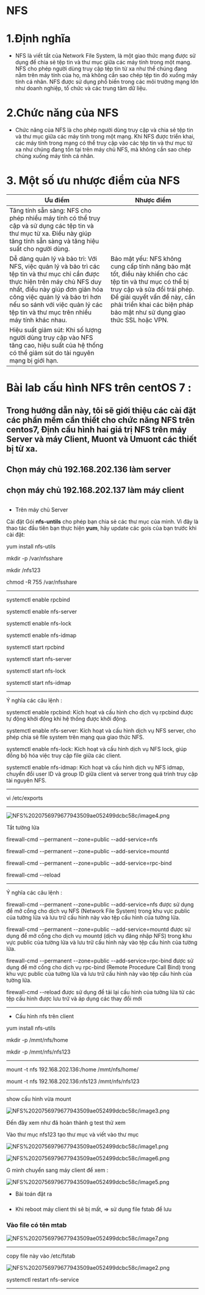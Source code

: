 # NFS

# 1.Định nghĩa

- NFS là viết tắt của Network File System, là một giao thức mạng được sử dụng để chia sẻ tệp tin và thư mục giữa các máy tính trong một mạng. NFS cho phép người dùng truy cập tệp tin từ xa như thể chúng đang nằm trên máy tính của họ, mà không cần sao chép tệp tin đó xuống máy tính cá nhân. NFS được sử dụng phổ biến trong các môi trường mạng lớn như doanh nghiệp, tổ chức và các trung tâm dữ liệu.

# 

# 

# 2.Chức năng của NFS

- Chức năng của NFS là cho phép người dùng truy cập và chia sẻ tệp tin và thư mục giữa các máy tính trong một mạng. Khi NFS được triển khai, các máy tính trong mạng có thể truy cập vào các tệp tin và thư mục từ xa như chúng đang tồn tại trên máy chủ NFS, mà không cần sao chép chúng xuống máy tính cá nhân.

# 3. Một số ưu nhược điểm của NFS

| Ưu điểm                                                                                                                                                                                                                                                                              | Nhược điểm                                                                                                                                                                                                                                        |
| ------------------------------------------------------------------------------------------------------------------------------------------------------------------------------------------------------------------------------------------------------------------------------------ | ------------------------------------------------------------------------------------------------------------------------------------------------------------------------------------------------------------------------------------------------- |
| Tăng tính sẵn sàng: NFS cho phép nhiều máy tính có thể truy cập và sử dụng các tệp tin và thư mục từ xa. Điều này giúp tăng tính sẵn sàng và tăng hiệu suất cho người dùng.                                                                                                          |
| Dễ dàng quản lý và bảo trì: Với NFS, việc quản lý và bảo trì các tệp tin và thư mục chỉ cần được thực hiện trên máy chủ NFS duy nhất, điều này giúp đơn giản hóa công việc quản lý và bảo trì hơn nếu so sánh với việc quản lý các tệp tin và thư mục trên nhiều máy tính khác nhau. | Bảo mật yếu: NFS không cung cấp tính năng bảo mật tốt, điều này khiến cho các tệp tin và thư mục có thể bị truy cập và sửa đổi trái phép. Để giải quyết vấn đề này, cần phải triển khai các biện pháp bảo mật như sử dụng giao thức SSL hoặc VPN. |
| Hiệu suất giảm sút: Khi số lượng người dùng truy cập vào NFS tăng cao, hiệu suất của hệ thống có thể giảm sút do tài nguyên mạng bị giới hạn.                                                                                                                                        |

# Bài lab cấu hình NFS trên centOS 7 :

## Trong hướng dẫn này, tôi sẽ giới thiệu các cài đặt các phần mềm cần thiết cho chức năng NFS trên centos7, Định cấu hình hai giá trị NFS trên máy Server và máy Client, Muont và Umuont các thiết bị từ xa.

## 

## Chọn máy chủ 192.168.202.136 làm server

## chọn máy chủ 192.168.202.137 làm máy client

## 

- Trên máy chủ Server

Cài đặt Gói **nfs-untils** cho phép bạn chia sẻ các thư mục của mình. Vì đây là thao tác đầu tiên bạn thực hiện **yum**, hãy update các gois của bạn trước khi cài đặt:

yum install nfs-utils

mkdir -p /var/nfsshare

mkdir /nfs123

chmod -R 755 /var/nfsshare

---

systemctl enable rpcbind

systemctl enable nfs-server

systemctl enable nfs-lock

systemctl enable nfs-idmap

systemctl start rpcbind

systemctl start nfs-server

systemctl start nfs-lock

systemctl start nfs-idmap

---

Ý nghĩa các câu lệnh :

systemctl enable rpcbind: Kích hoạt và cấu hình cho dịch vụ rpcbind được tự động khởi động khi hệ thống được khởi động.

systemctl enable nfs-server: Kích hoạt và cấu hình dịch vụ NFS server, cho phép chia sẻ file system trên mạng qua giao thức NFS.

systemctl enable nfs-lock: Kích hoạt và cấu hình dịch vụ NFS lock, giúp đồng bộ hóa việc truy cập file giữa các client.

systemctl enable nfs-idmap: Kích hoạt và cấu hình dịch vụ NFS idmap, chuyển đổi user ID và group ID giữa client và server trong quá trình truy cập tài nguyên NFS.

---

vi /etc/exports

---

![NFS%2020756979677943509ae052499dcbc58c/image4.png](NFS%2020756979677943509ae052499dcbc58c/image4.png)

Tắt tường lửa

firewall-cmd --permanent --zone=public --add-service=nfs

firewall-cmd --permanent --zone=public --add-service=mountd

firewall-cmd --permanent --zone=public --add-service=rpc-bind

firewall-cmd --reload

---

Ý nghĩa các câu lệnh :

firewall-cmd --permanent --zone=public --add-service=nfs được sử dụng để mở cổng cho dịch vụ NFS (Network File System) trong khu vực public của tường lửa và lưu trữ cấu hình này vào tệp cấu hình của tường lửa.

firewall-cmd --permanent --zone=public --add-service=mountd được sử dụng để mở cổng cho dịch vụ mountd (dịch vụ đăng nhập NFS) trong khu vực public của tường lửa và lưu trữ cấu hình này vào tệp cấu hình của tường lửa.

firewall-cmd --permanent --zone=public --add-service=rpc-bind được sử dụng để mở cổng cho dịch vụ rpc-bind (Remote Procedure Call Bind) trong khu vực public của tường lửa và lưu trữ cấu hình này vào tệp cấu hình của tường lửa.

firewall-cmd --reload được sử dụng để tải lại cấu hình của tường lửa từ các tệp cấu hình được lưu trữ và áp dụng các thay đổi mới

---

- Cấu hình nfs trên client

yum install nfs-utils

mkdir -p /mmt/nfs/home

mkdir -p /mmt/nfs/nfs123

---

mount -t nfs 192.168.202.136:/home /mmt/nfs/home/

mount -t nfs 192.168.202.136:nfs123 /mmt/nfs/nfs123

---

show cấu hình vừa mount

![NFS%2020756979677943509ae052499dcbc58c/image3.png](NFS%2020756979677943509ae052499dcbc58c/image3.png)

Đến đây xem như đã hoàn thành g test thử xem

Vào thư mục nfs123 tạo thư mục và viết vào thư mục

![NFS%2020756979677943509ae052499dcbc58c/image1.png](NFS%2020756979677943509ae052499dcbc58c/image1.png)

![NFS%2020756979677943509ae052499dcbc58c/image6.png](NFS%2020756979677943509ae052499dcbc58c/image6.png)

G mình chuyển sang máy client để xem :

![NFS%2020756979677943509ae052499dcbc58c/image5.png](NFS%2020756979677943509ae052499dcbc58c/image5.png)

- Bài toán đặt ra

### 

- Khi reboot máy client thì sẽ bị mất, => sử dụng file fstab để lưu

### 

### Vào file có tên mtab

![NFS%2020756979677943509ae052499dcbc58c/image7.png](NFS%2020756979677943509ae052499dcbc58c/image7.png)

---

copy file này vào /etc/fstab

![NFS%2020756979677943509ae052499dcbc58c/image2.png](NFS%2020756979677943509ae052499dcbc58c/image2.png)

systemctl restart nfs-service

---